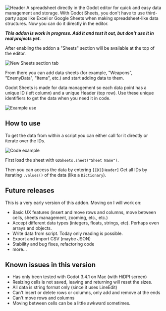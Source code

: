 ![Header](https://imgur.com/HtBLX4O.png)
A spreadsheet directly in the Godot editor for quick and easy data management and storage.
With Godot Sheets, you don't have to use third-party apps like Excel or Google Sheets when making spreadsheet-like data structures. Now you can do it directly in the editor.

**_This addon is work in progress. Add it and test it out, but don't use it in real projects yet._**

After enabling the addon a "Sheets" section will be available at the top of the editor.

![New Sheets section tab](https://imgur.com/8s33ANy.png)

From there you can add data sheets (for example, "Weapons", "EnemyData", "Items", etc.) and start adding data to them.

Godot Sheets is made for data management so each data point has a unique ID (left column) and a unique Header (top row). Use these unique identifiers to get the data when you need it in code.

![Example use](https://imgur.com/tH4cA5V.png)

How to use
----------
To get the data from within a script you can either call for it directly or iterate over the IDs.

![Code example](https://imgur.com/GewpxyE.png)

First load the sheet with 
`GDSheets.sheet("Sheet Name")`. 

Then you can access the data by entering `[ID][Header]`
Get all IDs by iterating `.values()` of the data (like a `Dictionary`).


Future releases
---------------
This is a very early version of this addon. Moving on I will work on:

* Basic UX features (insert and move rows and columns, move between cells, sheets management, zooming, etc., etc.)
* Accept different data types (integers, floats, strings, etc). Perhaps even arrays and objects.
* Write data from script. Today only reading is possible.
* Export and import CSV (maybe JSON)
* Stability and bug fixes, refactoring code
* more...


Known issues in this version
----------------------------
* Has only been tested with Godot 3.4.1 on Mac (with HiDPI screen)
* Resizing cells is not saved, leaving and returning will reset the sizes.
* All data is string format only (since it uses LineEdit)
* Can't insert or delete rows or columns, only add and remove at the ends
* Can't move rows and columns
* Moving between cells can be a little awkward sometimes.
